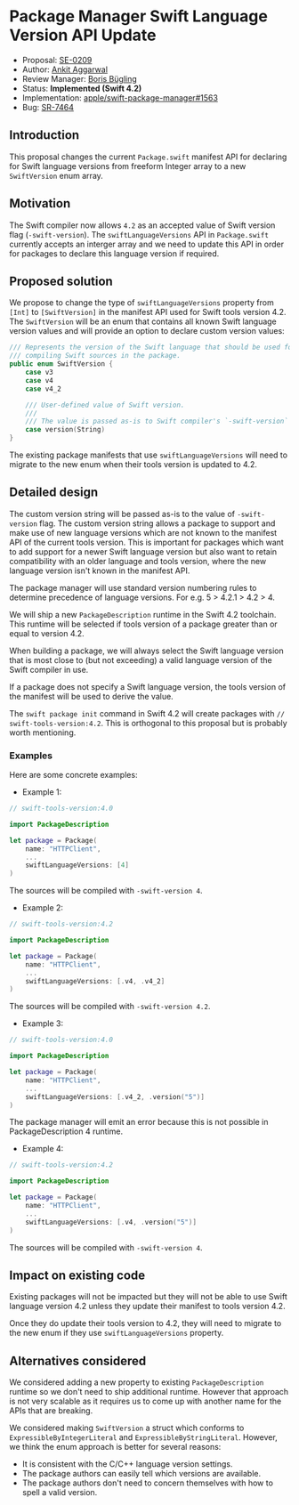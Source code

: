 # Package Manager Swift Language Version API Update

* Proposal: [SE-0209](0209-package-manager-swift-lang-version-update.md)
* Author: [Ankit Aggarwal](https://github.com/aciidb0mb3r)
* Review Manager: [Boris Bügling](https://github.com/neonichu)
* Status: **Implemented (Swift 4.2)**
* Implementation: [apple/swift-package-manager#1563](https://github.com/apple/swift-package-manager/pull/1563)
* Bug: [SR-7464](https://bugs.swift.org/browse/SR-7464)

## Introduction

This proposal changes the current `Package.swift` manifest API for declaring for
Swift language versions from freeform Integer array to a new `SwiftVersion` enum
array.

## Motivation

The Swift compiler now allows `4.2` as an accepted value of Swift version flag
(`-swift-version`). The `swiftLanguageVersions` API in `Package.swift` currently
accepts an interger array and we need to update this API in order for packages
to declare this language version if required.

## Proposed solution

We propose to change the type of `swiftLanguageVersions` property from `[Int]`
to `[SwiftVersion]` in the manifest API used for Swift tools version 4.2. The
`SwiftVersion` will be an enum that contains all known Swift language version
values and will provide an option to declare custom version values:

```swift
/// Represents the version of the Swift language that should be used for
/// compiling Swift sources in the package.
public enum SwiftVersion {
    case v3
    case v4
    case v4_2

    /// User-defined value of Swift version.
    ///
    /// The value is passed as-is to Swift compiler's `-swift-version` flag.
    case version(String)
}
```

The existing package manifests that use `swiftLanguageVersions` will need to
migrate to the new enum when their tools version is updated to 4.2.

## Detailed design

The custom version string will be passed as-is to the value of `-swift-version`
flag. The custom version string allows a package to support and make use of new
language versions which are not known to the manifest API of the current tools
version. This is important for packages which want to add support for a newer
Swift language version but also want to retain compatibility with an older
language and tools version, where the new language version isn't known in the
manifest API.

The package manager will use standard version numbering rules to determine
precedence of language versions. For e.g. 5 > 4.2.1 > 4.2 > 4.

We will ship a new `PackageDescription` runtime in the Swift 4.2 toolchain. This
runtime will be selected if tools version of a package greater than or equal to
version 4.2.

When building a package, we will always select the Swift language version that
is most close to (but not exceeding) a valid language version of the Swift
compiler in use.

If a package does not specify a Swift language version, the tools version of the
manifest will be used to derive the value.

The `swift package init` command in Swift 4.2 will create packages with
`// swift-tools-version:4.2`. This is orthogonal to this proposal but is
probably worth mentioning.

### Examples

Here are some concrete examples:

* Example 1:

```swift
// swift-tools-version:4.0

import PackageDescription

let package = Package(
    name: "HTTPClient",
    ...
    swiftLanguageVersions: [4]
)
```

The sources will be compiled with `-swift-version 4`.

* Example 2:

```swift
// swift-tools-version:4.2

import PackageDescription

let package = Package(
    name: "HTTPClient",
    ...
    swiftLanguageVersions: [.v4, .v4_2]
)
```

The sources will be compiled with `-swift-version 4.2`. 

* Example 3:

```swift
// swift-tools-version:4.0

import PackageDescription

let package = Package(
    name: "HTTPClient",
    ...
    swiftLanguageVersions: [.v4_2, .version("5")]
)
```

The package manager will emit an error because this is not possible in
PackageDescription 4 runtime.

* Example 4:

```swift
// swift-tools-version:4.2

import PackageDescription

let package = Package(
    name: "HTTPClient",
    ...
    swiftLanguageVersions: [.v4, .version("5")]
)
```

The sources will be compiled with `-swift-version 4`.

## Impact on existing code

Existing packages will not be impacted but they will not be able to use Swift
language version 4.2 unless they update their manifest to tools version 4.2.

Once they do update their tools version to 4.2, they will need to migrate to the
new enum if they use `swiftLanguageVersions` property.

## Alternatives considered

We considered adding a new property to existing `PackageDescription` runtime so
we don't need to ship additional runtime. However that approach is not very
scalable as it requires us to come up with another name for the APIs that are
breaking.

We considered making `SwiftVersion` a struct which conforms to
`ExpressibleByIntegerLiteral` and `ExpressibleByStringLiteral`. However, we
think the enum approach is better for several reasons:

- It is consistent with the C/C++ language version settings.
- The package authors can easily tell which versions are available.
- The package authors don't need to concern themselves with how to spell a valid version.
